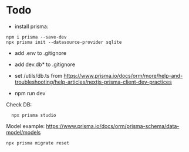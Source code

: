 # Todo

* install prisma:  

``` 
npm i prisma --save-dev
npx prisma init --datasource-provider sqlite
```
* add .env to .gitignore 
* add dev.db* to .gitignore

* set /utils/db.ts from https://www.prisma.io/docs/orm/more/help-and-troubleshooting/help-articles/nextjs-prisma-client-dev-practices

* npm run dev


Check DB: 
```
  npx prisma studio
```

Model example: https://www.prisma.io/docs/orm/prisma-schema/data-model/models 


```
npx prisma migrate reset
```